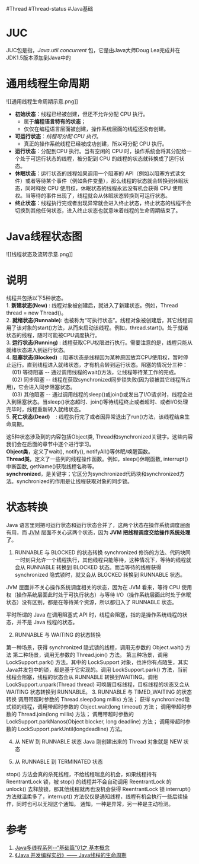 #Thread #Thread-status #Java基础 

# JUC
JUC包是指，*Java.util.concurrent* 包，它是由Java大师Doug Lea完成并在JDK1.5版本添加到Java中的


# 通用线程生命周期
![[通用线程生命周期示意.png]]

- **初始状态**：线程已经被创建，但还不允许分配 CPU 执行。
	- 属于**编程语言特有的状态**；
	- 仅仅在编程语言层面被创建，操作系统层面的线程还没有创建。
- **可运行状态**：*线程可分配 CPU 执行*。
	- 真正的操作系统线程已经被成功创建，所以可分配 CPU 执行。
- **运行状态**：分配到CPU 执行。当有空闲的 CPU 时，操作系统会将其分配给一个处于可运行状态的线程，被分配到 CPU 的线程的状态就转换成了运行状态。
- **休眠状态**：运行状态的线程如果调用一个阻塞的 API（例如以阻塞方式读文件）或者等待某个事件（例如条件变量），那么线程的状态就会转换到休眠状态，同时释放 CPU 使用权，休眠状态的线程永远没有机会获得 CPU 使用权。当等待的事件出现了，线程就会从休眠状态转换到可运行状态。
- **终止状态**：线程执行完或者出现异常就会进入终止状态，终止状态的线程不会切换到其他任何状态，进入终止状态也就意味着线程的生命周期结束了。



# Java线程状态图
![[线程状态及流转示意.png]]

# 说明
线程共包括以下5种状态。  
1. **新建状态(New)** : 线程对象被创建后，就进入了新建状态。例如，Thread thread = new Thread()。  
2. **就绪状态(Runnable)**: 也被称为“可执行状态”。线程对象被创建后，其它线程调用了该对象的start()方法，从而来启动该线程。例如，thread.start()。处于就绪状态的线程，随时可能被CPU调度执行。  
3. **运行状态(Running)** : 线程获取CPU权限进行执行。需要注意的是，线程只能从就绪状态进入到运行状态。  
4. **阻塞状态(Blocked)**  : 阻塞状态是线程因为某种原因放弃CPU使用权，暂时停止运行。直到线程进入就绪状态，才有机会转到运行状态。阻塞的情况分三种：  
    (01) 等待阻塞 -- 通过调用线程的wait()方法，让线程等待某工作的完成。  
    (02) 同步阻塞 -- 线程在获取synchronized同步锁失败(因为锁被其它线程所占用)，它会进入同步阻塞状态。  
    (03) 其他阻塞 -- 通过调用线程的sleep()或join()或发出了I/O请求时，线程会进入到阻塞状态。当sleep()状态超时、join()等待线程终止或者超时、或者I/O处理完毕时，线程重新转入就绪状态。  
5. **死亡状态(Dead)**    : 线程执行完了或者因异常退出了run()方法，该线程结束生命周期。

这5种状态涉及到的内容包括Object类, Thread和synchronized关键字。这些内容我们会在后面的章节中逐个进行学习。  
**Object类**，定义了wait(), notify(), notifyAll()等休眠/唤醒函数。  
**Thread类**，定义了一些列的线程操作函数。例如，sleep()休眠函数, interrupt()中断函数, getName()获取线程名称等。  
**synchronized**，是关键字；它区分为synchronized代码块和synchronized方法。synchronized的作用是让线程获取对象的同步锁。


# 状态转换

Java 语言里则把可运行状态和运行状态合并了，这两个状态在操作系统调度层面有用，而 [JVM](https://so.csdn.net/so/search?q=JVM&spm=1001.2101.3001.7020) 层面不关心这两个状态，因为 **JVM 把线程调度交给操作系统处理了**。

1. RUNNABLE 与 BLOCKED 的状态转换
synchronized 修饰的方法、代码块同一时刻只允许一个线程执行，其他线程只能等待，这种情况下，等待的线程就会从 RUNNABLE 转换到 BLOCKED 状态。而当等待的线程获得 synchronized 隐式锁时，就又会从 BLOCKED 转换到 RUNNABLE 状态。

JVM 层面并不关心操作系统调度相关的状态，因为在 JVM 看来，等待 CPU 使用权（操作系统层面此时处于可执行状态）与等待 I/O（操作系统层面此时处于休眠状态）没有区别，都是在等待某个资源，所以都归入了 RUNNABLE 状态。

平时所谓的 Java 在调用阻塞式 API 时，线程会阻塞，指的是操作系统线程的状态，并不是 Java 线程的状态。

2. RUNNABLE 与 WAITING 的状态转换

第一种场景，获得 synchronized 隐式锁的线程，调用无参数的 Object.wait() 方法
第二种场景，调用无参数的 Thread.join() 方法。
第三种场景，调用 LockSupport.park() 方法。其中的 LockSupport 对象，也许你有点陌生，其实 Java并发包中的锁，都是基于它实现的。调用 LockSupport.park() 方法，当前线程会阻塞，线程的状态会从 RUNNABLE 转换到WAITING。调用 LockSupport.unpark(Thread thread) 可唤醒目标线程，目标线程的状态又会从WAITING 状态转换到 RUNNABLE。
3. RUNNABLE 与 TIMED_WAITING 的状态转换
调用带超时参数的 Thread.sleep(long millis) 方法；
获得 synchronized隐式锁的线程，调用带超时参数的 Object.wait(long timeout) 方法；
调用带超时参数的 Thread.join(long millis) 方法；
调用带超时参数的 LockSupport.parkNanos(Object blocker, long deadline) 方法；
调用带超时参数的 LockSupport.parkUntil(longdeadline) 方法。

4. 从 NEW 到 RUNNABLE 状态
Java 刚创建出来的 Thread 对象就是 NEW 状态

5. 从 RUNNABLE 到 TERMINATED 状态

stop() 方法会真的杀死线程，不给线程喘息的机会，如果线程持有 ReentrantLock 锁，被 stop() 的线程并不会自动调用 ReentrantLock 的 unlock() 去释放锁，那其他线程就再也没机会获得 ReentrantLock
锁
interrupt() 方法就温柔多了，interrupt() 方法仅仅是通知线程，线程有机会执行一些后续操作，同时也可以无视这个通知。
通知，一种是异常，另一种是主动检测。


# 参考
1. [Java多线程系列--“基础篇”01之 基本概念](https://www.cnblogs.com/skywang12345/p/3479024.html)
2. [《Java 并发编程实战》—— Java线程的生命周期](https://blog.csdn.net/qq_46728644/article/details/126049379)